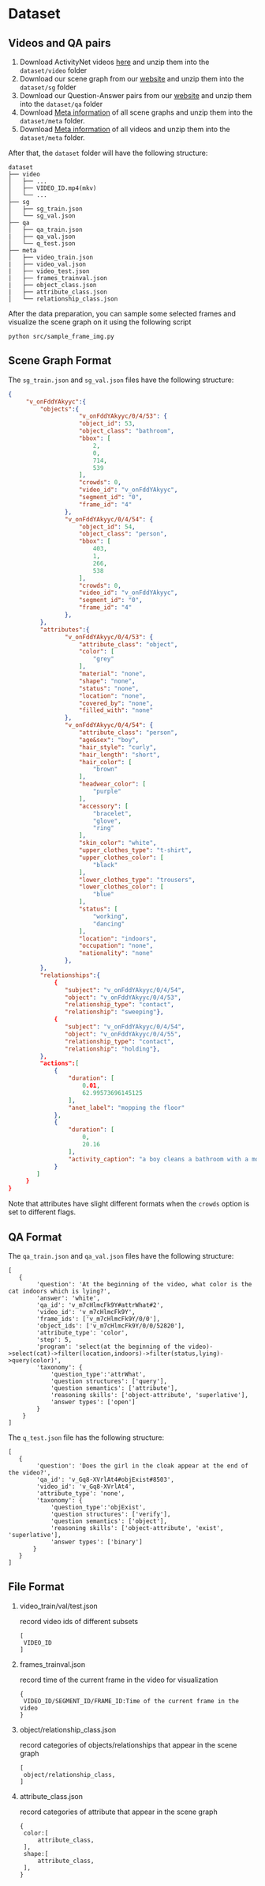 # Dataset

## Videos and QA pairs

1. Download ActivityNet videos [here](http://activity-net.org/) and unzip them into the `dataset/video` folder
2. Download our scene graph from our [website](https://milvlg.github.io/anetqa/) and unzip them into the `dataset/sg` folder
3. Download our Question-Answer pairs from our [website](https://milvlg.github.io/anetqa/) and unzip them into the `dataset/qa` folder
4. Download [Meta information](https://awma1-my.sharepoint.com/:u:/g/personal/yuz_l0_tn/EZbBImoXyF1AstMYCqKwzIsBkfjoaYE2p9HtESIWaGDHmA?download=1) of all scene graphs and unzip them into the `dataset/meta` folder.
5. Download [Meta information](https://awma1-my.sharepoint.com/:u:/g/personal/yuz_l0_tn/EYIaBMbntepBt2tiG7USPO8Byi3ap-MkltQNdtUh9vZ2_w?download=1) of all videos and unzip them into the `dataset/meta` folder.

After that, the `dataset` folder will have the following structure:

```
dataset
├── video
│   ├── ...
│   ├── VIDEO_ID.mp4(mkv)
│   └── ...
├── sg
│   ├── sg_train.json 
│   └── sg_val.json
├── qa
│   ├── qa_train.json
|   ├── qa_val.json
│   └── q_test.json
├── meta
│   ├── video_train.json
|   ├── video_val.json
|   ├── video_test.json
|   ├── frames_trainval.json
|   ├── object_class.json
|   ├── attribute_class.json
│   └── relationship_class.json
```

After the data preparation, you can sample some selected frames and visualize the scene graph on it using the following script

```
python src/sample_frame_img.py
```

## Scene Graph Format

The `sg_train.json` and `sg_val.json` files have the following structure:
```json
{
     "v_onFddYAkyyc":{
         "objects":{
                    "v_onFddYAkyyc/0/4/53": {
                    "object_id": 53,
                    "object_class": "bathroom",
                    "bbox": [
                        2,
                        0,
                        714,
                        539
                    ],
                    "crowds": 0,
                    "video_id": "v_onFddYAkyyc",
                    "segment_id": "0",
                    "frame_id": "4"
                },
                "v_onFddYAkyyc/0/4/54": {
                    "object_id": 54,
                    "object_class": "person",
                    "bbox": [
                        403,
                        1,
                        266,
                        538
                    ],
                    "crowds": 0,
                    "video_id": "v_onFddYAkyyc",
                    "segment_id": "0",
                    "frame_id": "4"
                },
         },
         "attributes":{
                "v_onFddYAkyyc/0/4/53": {
                    "attribute_class": "object",
                    "color": [
                        "grey"
                    ],
                    "material": "none",
                    "shape": "none",
                    "status": "none",
                    "location": "none",
                    "covered_by": "none",
                    "filled_with": "none"
                },
                "v_onFddYAkyyc/0/4/54": {
                    "attribute_class": "person",
                    "age&sex": "boy",
                    "hair_style": "curly",
                    "hair_length": "short",
                    "hair_color": [
                        "brown"
                    ],
                    "headwear_color": [
                        "purple"
                    ],
                    "accessory": [
                        "bracelet",
                        "glove",
                        "ring"
                    ],
                    "skin_color": "white",
                    "upper_clothes_type": "t-shirt",
                    "upper_clothes_color": [
                        "black"
                    ],
                    "lower_clothes_type": "trousers",
                    "lower_clothes_color": [
                        "blue"
                    ],
                    "status": [
                        "working",
                        "dancing"
                    ],
                    "location": "indoors",
                    "occupation": "none",
                    "nationality": "none"
                },
         },
         "relationships":{
             {
                "subject": "v_onFddYAkyyc/0/4/54",
                "object": "v_onFddYAkyyc/0/4/53",
                "relationship_type": "contact",
                "relationship": "sweeping"},
             {
                "subject": "v_onFddYAkyyc/0/4/54",
                "object": "v_onFddYAkyyc/0/4/55",
                "relationship_type": "contact",
                "relationship": "holding"},
         },
         "actions":[            
             {
                 "duration": [
                     0.01,
                     62.99573696145125
                 ],
                 "anet_label": "mopping the floor"
             },
             {
                 "duration": [
                     0,
                     20.16
                 ],
                 "activity_caption": "a boy cleans a bathroom with a mop while dancing"
             }
        ]
     }
}
```
Note that attributes have slight different formats when the `crowds` option is set to different flags.

## QA Format

The `qa_train.json` and `qa_val.json` files have the following structure:

```
[
   {
        'question': 'At the beginning of the video, what color is the cat indoors which is lying?',
        'answer': 'white',
        'qa_id': 'v_m7cHlmcFk9Y#attrWhat#2',
        'video_id': 'v_m7cHlmcFk9Y',
        'frame_ids': ['v_m7cHlmcFk9Y/0/0'],
        'object_ids': ['v_m7cHlmcFk9Y/0/0/52820'],
        'attribute_type': 'color',
        'step': 5,
        'program': 'select(at the beginning of the video)->select(cat)->filter(location,indoors)->filter(status,lying)->query(color)',
        'taxonomy': {
            'question_type':'attrWhat',
            'question structures': ['query'], 
            'question semantics': ['attribute'], 
            'reasoning skills': ['object-attribute', 'superlative'], 
            'answer types': ['open']
        }
    }
]
```

The `q_test.json` file has the following structure:

```
[
   {
        'question': 'Does the girl in the cloak appear at the end of the video?',
        'qa_id': 'v_Gq8-XVrlAt4#objExist#8503',
        'video_id': 'v_Gq8-XVrlAt4',
        'attribute_type': 'none',
        'taxonomy': {
            'question_type':'objExist',
            'question structures': ['verify'], 
            'question semantics': ['object'], 
            'reasoning skills': ['object-attribute', 'exist', 'superlative'], 
            'answer types': ['binary']
   	   }
   }
]
```

##   File Format

1. video_train/val/test.json

   record video ids of different subsets

   ```
   [
   	VIDEO_ID
   ]
   ```

2. frames_trainval.json

   record time of the current frame in the video for visualization

   ```
   {
   	VIDEO_ID/SEGMENT_ID/FRAME_ID:Time of the current frame in the video
   }
   ```

3. object/relationship_class.json

   record categories of objects/relationships that appear in the scene graph

   ```
   [
   	object/relationship_class,
   ]
   ```

4. attribute_class.json

   record categories of attribute that appear in the scene graph

   ```
   {
   	color:[
   		attribute_class,	
   	],
   	shape:[
   		attribute_class,
   	],
   }
   ```
